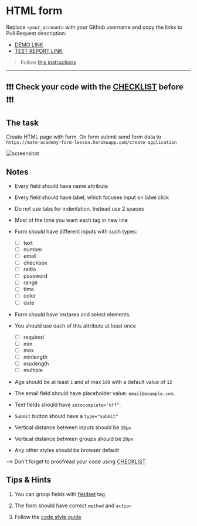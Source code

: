 # HTML form

Replace `<your_account>` with your Github username and copy the links to Pull Request description:

- [DEMO LINK](https://Pa1eOrc.github.io/layout_html-form/)
- [TEST REPORT LINK](https://Pa1eOrc.github.io/layout_html-form/report/html_report/)

> Follow [this instructions](https://mate-academy.github.io/layout_task-guideline/#how-to-solve-the-layout-tasks-on-github)
___

## ❗️❗️❗️ Check your code with the [CHECKLIST](https://github.com/mate-academy/layout_html-form/blob/master/checklist.md) before ❗️❗️❗️

## The task

Create HTML page with form. On form submit send form data to `https://mate-academy-form-lesson.herokuapp.com/create-application`

![screenshot](./references/form-example.png)

## Notes

- Every field should have name attribute

- Every field should have label, which focuses input on label click
- Do not use tabs for indentation. Instead use 2 spaces
- Most of the time you want each tag in new line
- Form should have different inputs with such types:
  - [ ] text
  - [ ] number
  - [ ] email
  - [ ] checkbox
  - [ ] radio
  - [ ] password
  - [ ] range
  - [ ] time
  - [ ] color
  - [ ] date
- Form should have textarea and select elements.
- You should use each of this attribute at least once
  - [ ] required
  - [ ] min
  - [ ] max
  - [ ] minlength
  - [ ] maxlength
  - [ ] multiple
- Age should be at least `1` and at max `100` with a default value of `12`
- The email field should have placeholder value: `email@example.com`.
- Text fields should have `autocomplete="off"`.
- `Submit` button should have a `type="submit"`
- Vertical distance between inputs should be `10px`
- Vertical distance between groups should be `20px`
- Any other styles should be browser default

--> Don't forget to proofread your code using [CHECKLIST](https://github.com/mate-academy/layout_html-form/blob/master/checklist.md)

## Tips & Hints

1. You can group fields with [fieldset](https://developer.mozilla.org/en-US/docs/Web/HTML/Element/fieldset) tag

2. The form should have correct `method` and `action`
3. Follow the [code style guide](https://mate-academy.github.io/style-guides/htmlcss.html)
